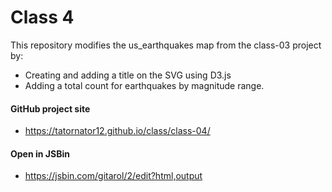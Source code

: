 # Class 4

This repository modifies the us_earthquakes map from the class-03 project by:
* Creating and adding a title on the SVG using D3.js
* Adding a total count for earthquakes by magnitude range.

#### GitHub project site

* <https://tatornator12.github.io/class/class-04/>

#### Open in JSBin

* <https://jsbin.com/gitarol/2/edit?html,output>
